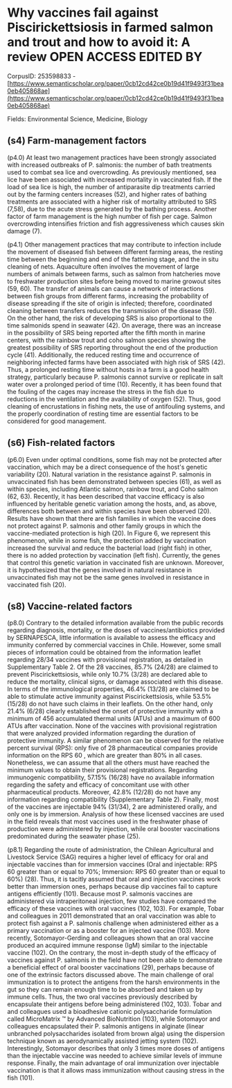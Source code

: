 # Why vaccines fail against Piscirickettsiosis in farmed salmon and trout and how to avoid it: A review OPEN ACCESS EDITED BY

CorpusID: 253598833 - [https://www.semanticscholar.org/paper/0cb12cd42ce0b19d41f9493f31bea0eb405868ae](https://www.semanticscholar.org/paper/0cb12cd42ce0b19d41f9493f31bea0eb405868ae)

Fields: Environmental Science, Medicine, Biology

## (s4) Farm-management factors
(p4.0) At least two management practices have been strongly associated with increased outbreaks of P. salmonis: the number of bath treatments used to combat sea lice and overcrowding. As previously mentioned, sea lice have been associated with increased mortality in vaccinated fish. If the load of sea lice is high, the number of antiparasite dip treatments carried out by the farming centers increases (52), and higher rates of bathing treatments are associated with a higher risk of mortality attributed to SRS (7,58), due to the acute stress generated by the bathing process. Another factor of farm management is the high number of fish per cage. Salmon overcrowding intensifies friction and fish aggressiveness which causes skin damage (7).

(p4.1) Other management practices that may contribute to infection include the movement of diseased fish between different farming areas, the resting time between the beginning and end of the fattening stage, and the in situ cleaning of nets. Aquaculture often involves the movement of large numbers of animals between farms, such as salmon from hatcheries move to freshwater production sites before being moved to marine growout sites (59, 60). The transfer of animals can cause a network of interactions between fish groups from different farms, increasing the probability of disease spreading if the site of origin is infected; therefore, coordinated cleaning between transfers reduces the transmission of the disease (59). On the other hand, the risk of developing SRS is also proportional to the time salmonids spend in seawater (42). On average, there was an increase in the possibility of SRS being reported after the fifth month in marine centers, with the rainbow trout and coho salmon species showing the greatest possibility of SRS reporting throughout the end of the production cycle (41). Additionally, the reduced resting time and occurrence of neighboring infected farms have been associated with high risk of SRS (42). Thus, a prolonged resting time without hosts in a farm is a good health strategy, particularly because P. salmonis cannot survive or replicate in salt water over a prolonged period of time (10). Recently, it has been found that the fouling of the cages may increase the stress in the fish due to reductions in the ventilation and the availability of oxygen (52). Thus, good cleaning of encrustations in fishing nets, the use of antifouling systems, and the properly coordination of resting time are essential factors to be considered for good management.
## (s6) Fish-related factors
(p6.0) Even under optimal conditions, some fish may not be protected after vaccination, which may be a direct consequence of the host's genetic variability (20). Natural variation in the resistance against P. salmonis in unvaccinated fish has been demonstrated between species (61), as well as within species, including Atlantic salmon, rainbow trout, and Coho salmon (62, 63). Recently, it has been described that vaccine efficacy is also influenced by heritable genetic variation among the hosts, and, as above, differences both between and within species have been observed (20). Results have shown that there are fish families in which the vaccine does not protect against P. salmonis and other family groups in which the vaccine-mediated protection is high (20). In Figure 6, we represent this phenomenon, while in some fish, the protection added by vaccination increased the survival and reduce the bacterial load (right fish) in other, there is no added protection by vaccination (left fish). Currently, the genes that control this genetic variation in vaccinated fish are unknown. Moreover, it is hypothesized that the genes involved in natural resistance in unvaccinated fish may not be the same genes involved in resistance in vaccinated fish (20).
## (s8) Vaccine-related factors
(p8.0) Contrary to the detailed information available from the public records regarding diagnosis, mortality, or the doses of vaccines/antibiotics provided by SERNAPESCA, little information is available to assess the efficacy and immunity conferred by commercial vaccines in Chile. However, some small pieces of information could be obtained from the information leaflet regarding 28/34 vaccines with provisional registration, as detailed in Supplementary Table 2. Of the 28 vaccines, 85.7% (24/28) are claimed to prevent Piscirickettsiosis, while only 10.7% (3/28) are declared able to reduce the mortality, clinical signs, or damage associated with this disease. In terms of the immunological properties, 46.4% (13/28) are claimed to be able to stimulate active immunity against Piscirickettsiosis, while 53.5% (15/28) do not have such claims in their leaflets. On the other hand, only 21.4% (6/28) clearly established the onset of protective immunity with a minimum of 456 accumulated thermal units (ATUs) and a maximum of 600 ATUs after vaccination. None of the vaccines with provisional registration that were analyzed provided information regarding the duration of protective immunity. A similar phenomenon can be observed for the relative percent survival (RPS): only five of 28 pharmaceutical companies provide information on the RPS 60 , which are greater than 80% in all cases. Nonetheless, we can assume that all the others must have reached the minimum values to obtain their provisional registrations. Regarding immunogenic compatibility, 57.15% (16/28) have no available information regarding the safety and efficacy of concomitant use with other pharmaceutical products. Moreover, 42.8% (12/28) do not have any information regarding compatibility (Supplementary Table 2). Finally, most of the vaccines are injectable 94% (31/34), 2 are administered orally, and only one is by immersion. Analysis of how these licensed vaccines are used in the field reveals that most vaccines used in the freshwater phase of production were administered by injection, while oral booster vaccinations predominated during the seawater phase (25).

(p8.1) Regarding the route of administration, the Chilean Agricultural and Livestock Service (SAG) requires a higher level of efficacy for oral and injectable vaccines than for immersion vaccines (Oral and injectable: RPS 60 greater than or equal to 70%; Immersion: RPS 60 greater than or equal to 60%) (28). Thus, it is tacitly assumed that oral and injection vaccines work better than immersion ones, perhaps because dip vaccines fail to capture antigens efficiently (101). Because most P. salmonis vaccines are administered via intraperitoneal injection, few studies have compared the efficacy of these vaccines with oral vaccines (102, 103). For example, Tobar and colleagues in 2011 demonstrated that an oral vaccination was able to protect fish against a P. salmonis challenge when administered either as a primary vaccination or as a booster for an injected vaccine (103). More recently, Sotomayor-Gerding and colleagues shown that an oral vaccine produced an acquired immune response (IgM) similar to the injectable vaccine (102). On the contrary, the most in-depth study of the efficacy of vaccines against P. salmonis in the field have not been able to demonstrate a beneficial effect of oral booster vaccinations (29), perhaps because of one of the extrinsic factors discussed above. The main challenge of oral immunization is to protect the antigens from the harsh environments in the gut so they can remain enough time to be absorbed and taken up by immune cells. Thus, the two oral vaccines previously described by encapsulate their antigens before being administered (102, 103). Tobar and and colleagues used a bioadhesive cationic polysaccharide formulation called MicroMatrix ™ by Advanced BioNutrition (103), while Sotomayor and colleagues encapsulated their P. salmonis antigens in alginate (linear unbranched polysaccharides isolated from brown alga) using the dispersion technique known as aerodynamically assisted jetting system (102). Interestingly, Sotomayor describes that only 3 times more doses of antigens than the injectable vaccine was needed to achieve similar levels of immune response. Finally, the main advantage of oral immunization over injectable vaccination is that it allows mass immunization without causing stress in the fish (101).
